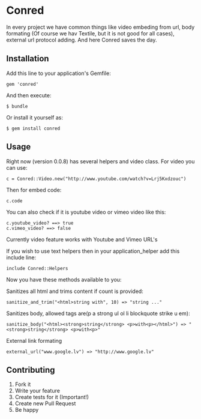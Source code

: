 # Conred

In every project we have common things like video 
embeding from url, body formating (Of course we hav Textile, but it is not good for all cases),
external url protocol adding. And here Conred saves the day. 

## Installation

Add this line to your application's Gemfile:

    gem 'conred'

And then execute:

    $ bundle

Or install it yourself as:

    $ gem install conred

## Usage

Right now (version 0.0.8) has several helpers and video class.
For video you can use:

    c = Conred::Video.new("http://www.youtube.com/watch?v=Lrj5Kxdzouc")
    
Then for embed code:
    
    c.code
    
You can also check if it is youtube video or vimeo video like this:

    c.youtube_video? ==> true
    c.vimeo_video? ==> false
Currently video feature works with Youtube and Vimeo URL's
    
If you wish to use text helpers then in your application_helper add this include line:

    include Conred::Helpers

Now you have these methods available to you:

Sanitizes all html and trims content if count is provided:
    
    sanitize_and_trim("<html>string with", 10) => "string ..."
    
Sanitizes body, allowed tags are(p a strong ul ol li blockquote strike u em):

    sanitize_body("<html><strong>string</strong> <p>with<p></html>") => "<strong>string</strong> <p>with<p>"
    
External link formating

    external_url("www.google.lv") => "http://www.google.lv"


## Contributing

1. Fork it
2. Write your feature
3. Create tests for it (Important!)
4. Create new Pull Request
5. Be happy

